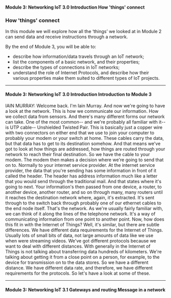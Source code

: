 #### Module 3: Networking IoT   3.0 Introduction   How 'things' connect

### How 'things' connect

In this module we will explore how all the ‘things’ we looked at in Module 2 can send data and receive instructions through a network.

By the end of Module 3, you will be able to:

* describe how information/data travels through an IoT network;
* list the components of a basic network, and their properties;
* describe the types of connections in IoT networks;
* understand the role of Internet Protocols, and describe how their various properties make them suited to different types of IoT projects.

---

#### Module 3: Networking IoT   3.0 Introduction   Introduction to Module 3

IAIN MURRAY: Welcome back.
I'm Iain Murray.
And now we're going to have a look at the network.
This is how we communicate our information.
How we collect data from sensors.
And there's many different forms our network can take.
One of the most common-- and we're probably all familiar with it--
is UTP cable--
Unshielded Twisted Pair.
This is basically just a copper wire with two connectors on either end
that we use to join your computer to probably your modem or your switch
at home.
These cables carry the data, but that data has to get to its destination
somehow.
And that means we've got to look at how things are addressed,
how things are routed through your network
to reach their final destination.
So we have the cable to your modem.
The modem then makes a decision where we're going to send that on to.
Normally to your internet service provider.
At the internet service provider, the data that you're sending
has some information in front of it called the header.
The header has address information much like a letter that you would
send through the traditional mail.
And that states where it's going to next.
Your information's then passed from one device, a router,
to another device, another router, and so on through many, many routers
until it reaches the destination network where, again, it's extracted.
It's sent through to the switch back through probably
one of our ethernet cables to the end node itself.
That's the network.
As we're usually fairly familiar with, we
can think of it along the lines of the telephone network.
It's a way of communicating information from one point to another point.
Now, how does this fit in with the Internet of Things?
 Well, it's similar, but there are subtle differences.
We have different data requirements for the Internet of Things.
Usually lots of small bits of data, not large amounts of data like we
use when were streaming videos.
We've got different protocols because we want to deal with different distances.
With generally in the Internet of Things is not talking about transferring data
hundreds of kilometers.
We're talking about getting it from a close point on a person,
for example, to the device for transmission on to the data stores.
So we have a different distance.
We have different data rate, and therefore, we
have different requirements for the protocols.
So let's have a look at some of these.

---

#### Module 3: Networking IoT   3.1 Gateways and routing   Message in a network